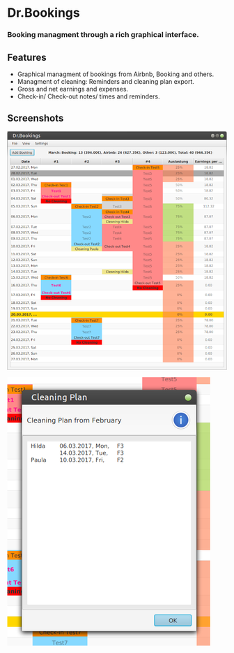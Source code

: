 # Dr.Bookings

### Booking managment through a rich graphical interface.

## Features

+ Graphical managment of bookings from Airbnb, Booking and others.
+ Managment of cleaning: Reminders and cleaning plan export.
+ Gross and net earnings and expenses.
+ Check-in/ Check-out notes/ times and reminders.

## Screenshots

![alt text](screenshots/drbookings001.png)

![alt text](screenshots/drbookings002.png)
